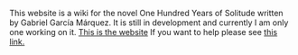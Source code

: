 This website is a wiki for the novel One Hundred Years of Solitude written by Gabriel García Márquez. It is still in development and currently I am only one working on it. 
[This is the website](https://hundredyearssolitude.github.io/)
If you want to help please see [this link.](https://hundredyearssolitude.github.io/pages/helpme.html)
